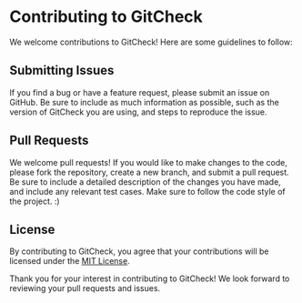 # Contributing to GitCheck
We welcome contributions to GitCheck! Here are some guidelines to follow:

## Submitting Issues
If you find a bug or have a feature request, please submit an issue on GitHub. Be sure to include as much information as possible, such as the version of GitCheck you are using, and steps to reproduce the issue.

## Pull Requests
We welcome pull requests! 
If you would like to make changes to the code, please fork the repository, create a new branch, and submit a pull request.
Be sure to include a detailed description of the changes you have made, and include any relevant test cases.
Make sure to follow the code style of the project. :)

## License
By contributing to GitCheck, you agree that your contributions will be licensed under the [MIT License](../LICENSE).

Thank you for your interest in contributing to GitCheck! We look forward to reviewing your pull requests and issues.